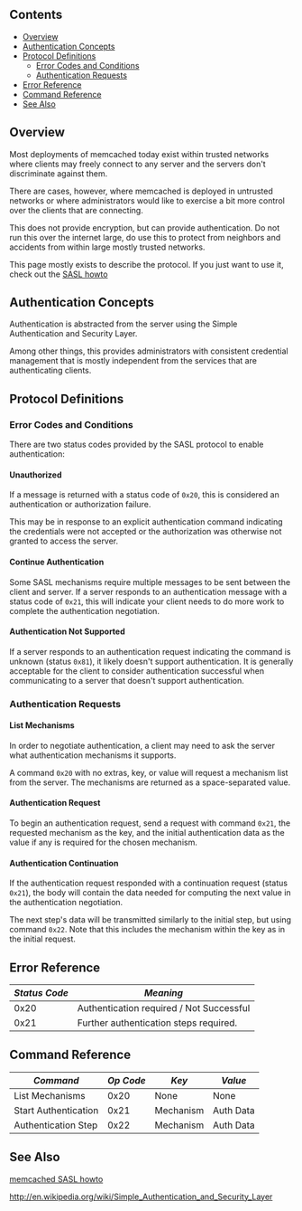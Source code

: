 ## Contents

- [Overview](#overview)
- [Authentication Concepts](#authentication-concepts)
- [Protocol Definitions](#protocol-definitions)
    - [Error Codes and Conditions](#error-codes-and-conditions)
    - [Authentication Requests](#authentication-requests)
- [Error Reference](#error-reference)
- [Command Reference](#command-reference)
- [See Also](#see-also)

<!-- end toc -->

## Overview
 
Most deployments of memcached today exist within trusted networks
where clients may freely connect to any server and the servers don't
discriminate against them.
 
There are cases, however, where memcached is deployed in untrusted
networks or where administrators would like to exercise a bit more
control over the clients that are connecting.

This does not provide encryption, but can provide authentication. Do not run
this over the internet large, do use this to protect from neighbors and
accidents from within large mostly trusted networks.
 
This page mostly exists to describe the protocol.  If you just want to use it, check out the [SASL howto](/SASLHowto)

## Authentication Concepts
 
Authentication is abstracted from the server using the Simple
Authentication and Security Layer.
 
Among other things, this provides administrators with consistent
credential management that is mostly independent from the services
that are authenticating clients.
 
## Protocol Definitions
 
### Error Codes and Conditions
 
There are two status codes provided by the SASL protocol to enable
authentication:
 
#### Unauthorized
 
If a message is returned with a status code of `0x20`, this is
considered an authentication or authorization failure.
 
This may be in response to an explicit authentication command
indicating the credentials were not accepted or the authorization was
otherwise not granted to access the server.
 
#### Continue Authentication
 
Some SASL mechanisms require multiple messages to be sent between the
client and server. If a server responds to an authentication message
with a status code of `0x21`, this will indicate your client needs to do
more work to complete the authentication negotiation.
 
#### Authentication Not Supported
 
If a server responds to an authentication request indicating the
command is unknown (status `0x81`), it likely doesn't support
authentication. It is generally acceptable for the client to consider
authentication successful when communicating to a server that doesn't
support authentication.
 
### Authentication Requests
 
#### List Mechanisms
 
In order to negotiate authentication, a client may need to ask the
server what authentication mechanisms it supports.
 
A command `0x20` with no extras, key, or value will request a mechanism
list from the server. The mechanisms are returned as a
space-separated value.
 
#### Authentication Request
 
To begin an authentication request, send a request with command `0x21`,
the requested mechanism as the key, and the initial authentication
data as the value if any is required for the chosen mechanism.
 
#### Authentication Continuation
 
If the authentication request responded with a continuation request
(status `0x21`), the body will contain the data needed for computing the
next value in the authentication negotiation.
 
The next step's data will be transmitted similarly to the initial
step, but using command `0x22`. Note that this includes the mechanism
within the key as in the initial request.
 
## Error Reference

*Status Code* | *Meaning* |
| --- | --- |
0x20 | Authentication required / Not Successful |
0x21 | Further authentication steps required. |


## Command Reference

*Command* | *Op Code* | *Key* | *Value* |
| --- | --- | --- | --- |
 List Mechanisms | 0x20 | None | None |
Start Authentication | 0x21 | Mechanism | Auth Data |
Authentication Step | 0x22 | Mechanism | Auth Data |

## See Also
 
[memcached SASL howto](/SASLHowto)

http://en.wikipedia.org/wiki/Simple_Authentication_and_Security_Layer
